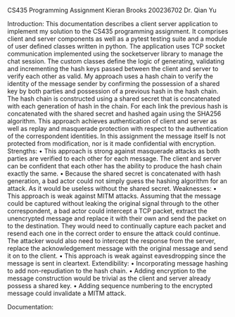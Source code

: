CS435 Programming Assignment
Kieran Brooks
200236702
Dr. Qian Yu 

Introduction:
This documentation describes a client server application to implement my solution to the CS435 programming assignment.  It comprises client and server components as well as a pytest testing suite and a module of user defined classes written in python.  The application uses TCP socket communication implemented using the socketserver library to manage the chat session.  The custom classes define the logic of generating, validating and incrementing the hash keys passed between the client and server to verify each other as valid.
My approach uses a hash chain to verify the identity of the message sender by confirming the possession of a shared key by both parties and possession of a previous hash in the hash chain.  The hash chain is constructed using a shared secret that is concatenated with each generation of hash in the chain.  For each link the previous hash is concatenated with the shared secret and hashed again using the SHA256 algorithm.  This approach achieves authentication of client and server as well as replay and masquerade protection with respect to the authentication of the correspondent identities.  In this assignment the message itself Is not protected from modification, nor is it made confidential with encryption.
 Strengths:
•	This approach is strong against masquerade attacks as both parties are verified to each other for each message.  The client and server can be confident that each other has the ability to produce the hash chain exactly the same.
•	Because the shared secret is concatenated with hash generation, a bad actor could not simply guess the hashing algorithm for an attack.  As it would be useless without the shared secret.
Weaknesses:
•	This approach is weak against MITM attacks.  Assuming that the message could be captured without leaking the original signal through to the other correspondent, a bad actor could intercept a TCP packet, extract the unencrypted message and replace it with their own and send the packet on to the destination.  They would need to continually capture each packet and resend each one in the correct order to ensure the attack could continue. The attacker would also need to intercept the response from the server, replace the acknowledgement message with the original message and send it on to the client.
•	This approach is weak against eavesdropping since the message is sent in cleartext.
Extendibility:
•	Incorporating message hashing to add non-repudiation to the hash chain. 
•	Adding encryption to the message construction would be trivial as the client and server already possess a shared key.
•	Adding sequence numbering to the encrypted message could invalidate a MITM attack.
    
Documentation:
 

